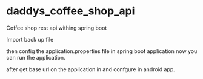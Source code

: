 # daddys_coffee_shop_api
Coffee shop rest api withing spring boot


Import back up file

then config the application.properties file in spring boot application
now you can run the application.

after get base url on the application in and confgure in android app. 
